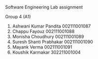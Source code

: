 Software Engineering Lab assignment

Group 4 (A1)

1. Ashwani Kumar Pandita    002111001087
2. Chappu Fayouz            002111001088
3. Monisha Choudhury        002111001089
4. Suresh Shanti Prabhakar  002111001090
5. Mayank Verma             002111001091
6. Koushik Karmakar         302211001004
